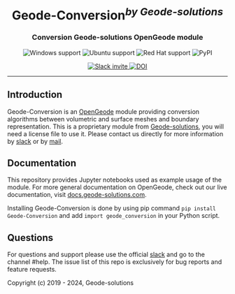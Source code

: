 <h1 align="center">Geode-Conversion<sup><i>by Geode-solutions</i></sup></h1>
<h3 align="center">Conversion Geode-solutions OpenGeode module</h3>

<p align="center">
  <img src="https://img.shields.io/static/v1?label=Windows&logo=windows&logoColor=white&message=support&color=success" alt="Windows support">
  <img src="https://img.shields.io/static/v1?label=Ubuntu&logo=Ubuntu&logoColor=white&message=support&color=success" alt="Ubuntu support">
  <img src="https://img.shields.io/static/v1?label=Red%20Hat&logo=Red-Hat&logoColor=white&message=support&color=success" alt="Red Hat support">
  <img src="https://img.shields.io/pypi/v/geode-conversion" alt="PyPI" >
</p>

<p align="center">
  <!-- <img src="https://img.shields.io/badge/C%2B%2B-11-blue.svg" alt="Language">
  <img src="https://img.shields.io/badge/license-MIT-blue.svg" alt="License">
  <img src="https://img.shields.io/badge/%20%20%F0%9F%93%A6%F0%9F%9A%80-semantic--release-e10079.svg" alt="Semantic-release"> -->
  <a href="https://geode-solutions.com/#slack">
    <img src="https://opengeode-slack-invite.herokuapp.com/badge.svg" alt="Slack invite">
  </a>
  <a href="https://doi.org/10.5281/zenodo.4427878">
    <img src="https://zenodo.org/badge/DOI/10.5281/zenodo.4427878.svg" alt="DOI">
  </a>
</p>

---

## Introduction

Geode-Conversion is an [OpenGeode](https://github.com/Geode-solutions/OpenGeode) module providing conversion algorithms between volumetric and surface meshes and boundary representation.
This is a proprietary module from [Geode-solutions](https://geode-solutions.com), you will need a license file to use it. 
Please contact us directly for more information by [slack](https://slackin-opengeode.herokuapp.com) or by [mail](mailto:contact@geode-solutions.com).

## Documentation

This repository provides Jupyter notebooks used as example usage of the module.
For more general documentation on OpenGeode, check out our live documentation, visit [docs.geode-solutions.com](https://docs.geode-solutions.com).

Installing Geode-Conversion is done by using pip command ```pip install Geode-Conversion``` and add ```import geode_conversion``` in your Python script.

## Questions

For questions and support please use the official [slack](https://slackin-opengeode.herokuapp.com) and go to the channel #help. The issue list of this repo is exclusively for bug reports and feature requests. 

Copyright (c) 2019 - 2024, Geode-solutions
